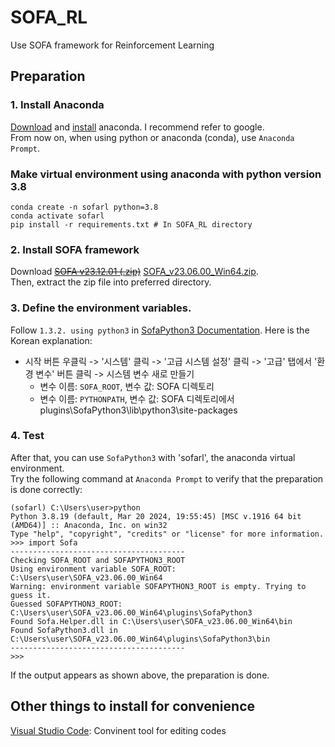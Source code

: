 # SOFA_RL
Use SOFA framework for Reinforcement Learning

## Preparation
### 1. Install Anaconda
[Download](https://www.anaconda.com/download/success) and [install](https://docs.anaconda.com/free/anaconda/install/windows/) anaconda. I recommend refer to google.   
From now on, when using python or anaconda (conda), use `Anaconda Prompt`.
### Make virtual environment using anaconda with python version 3.8

```
conda create -n sofarl python=3.8
conda activate sofarl
pip install -r requirements.txt # In SOFA_RL directory
```

### 2. Install SOFA framework
Download ~~[SOFA v23.12.01 (.zip)](https://www.sofa-framework.org/download/)~~  [SOFA_v23.06.00_Win64.zip](https://github.com/sofa-framework/sofa/releases).   
Then, extract the zip file into preferred directory.   

### 3. Define the environment variables.
Follow `1.3.2. using python3` in [SofaPython3 Documentation](https://sofapython3.readthedocs.io/en/latest/content/Installation.html#setup-your-environment). Here is the Korean explanation:   
- 시작 버튼 우클릭 -> '시스템' 클릭 -> '고급 시스템 설정' 클릭 -> '고급' 탭에서 '환경 변수' 버튼 클릭 -> 시스템 변수 새로 만들기
   - 변수 이름: `SOFA_ROOT`, 변수 값: SOFA 디렉토리
   - 변수 이름: `PYTHONPATH`, 변수 값: SOFA 디렉토리에서 plugins\SofaPython3\lib\python3\site-packages   

### 4. Test
After that, you can use `SofaPython3` with 'sofarl', the anaconda virtual environment.   
Try the following command at `Anaconda Prompt` to verify that the preparation is done correctly:
```
(sofarl) C:\Users\user>python
Python 3.8.19 (default, Mar 20 2024, 19:55:45) [MSC v.1916 64 bit (AMD64)] :: Anaconda, Inc. on win32
Type "help", "copyright", "credits" or "license" for more information.
>>> import Sofa
---------------------------------------
Checking SOFA_ROOT and SOFAPYTHON3_ROOT
Using environment variable SOFA_ROOT: C:\Users\user\SOFA_v23.06.00_Win64
Warning: environment variable SOFAPYTHON3_ROOT is empty. Trying to guess it.
Guessed SOFAPYTHON3_ROOT: C:\Users\user\SOFA_v23.06.00_Win64\plugins\SofaPython3
Found Sofa.Helper.dll in C:\Users\user\SOFA_v23.06.00_Win64\bin
Found SofaPython3.dll in C:\Users\user\SOFA_v23.06.00_Win64\plugins\SofaPython3\bin
---------------------------------------
>>>
```
If the output appears as shown above, the preparation is done.




## Other things to install for convenience
[Visual Studio Code](https://code.visualstudio.com/): Convinent tool for editing codes   


